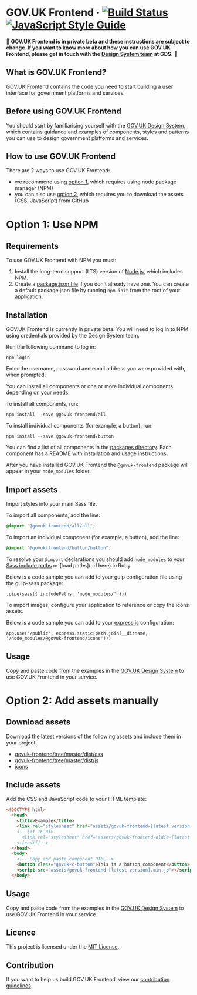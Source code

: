 GOV.UK Frontend ·
[![Build Status](https://travis-ci.org/alphagov/govuk-frontend.svg?branch=master)](https://travis-ci.org/alphagov/govuk-frontend)
[![JavaScript Style Guide](https://img.shields.io/badge/code_style-standard-brightgreen.svg)](https://standardjs.com)
=====================

:rotating_light: **GOV.UK Frontend is in private beta and these instructions are subject to change. If you want to know more about how you can use GOV.UK Frontend, please get in touch with the [Design System team](mailto:govuk-design-system-support@digital.cabinet-office.gov.uk) at GDS.** :rotating_light:

## What is GOV.UK Frontend?

GOV.UK Frontend contains the code you need to start building a user interface for government platforms and services. 

## Before using GOV.UK Frontend

You should start by familiarising yourself with the [GOV.UK Design System](https://govuk-design-system-production.cloudapps.digital/), which contains guidance and examples of components, styles and patterns you can use to design  government platforms and services. 

## How to use GOV.UK Frontend 

There are 2 ways to use GOV.UK Frontend:
* we recommend using <a href="#option1">option 1</a>, which requires using node package manager (NPM) 
* you can also use <a href="#option2">option 2</a>, which requires you to download the assets (CSS, JavaScript) from GitHub

<a id="option1"></a>

# Option 1: Use NPM

## Requirements
To use GOV.UK Frontend with NPM you must:

1. Install the long-term support (LTS) version of [Node.js](https://nodejs.org/en/), which includes NPM.
2. Create a [package.json file](https://docs.npmjs.com/files/package.json) if you don’t already have one. You can create a default package.json file by running `npm init` from the root of your application.

## Installation
GOV.UK Frontend is currently in private beta. You will need to log in to NPM using credentials provided by the Design System team.

Run the following command to log in:
```
npm login
```

Enter the username, password and email address you were provided with, when prompted. 

You can install all components or one or more individual components depending on your needs.

To install all components, run:
```
npm install --save @govuk-frontend/all
```


To install individual components (for example, a button), run:
```
npm install --save @govuk-frontend/button
```
You can find a list of all components in the [packages directory](https://github.com/alphagov/govuk-frontend/tree/master/packages). Each component has a README with installation and usage instructions.

After you have installed GOV.UK Frontend the `@govuk-frontend` package will appear in your `node_modules` folder.

## Import assets

Import styles into your main Sass file.

To import all components, add the line:
```CSS
@import "@govuk-frontend/all/all";
```

To import an individual component (for example, a button), add the line:
```CSS
@import "@govuk-frontend/button/button";
```


To resolve your `@import` declarations you should add `node_modules` to your [Sass include paths](https://github.com/sass/node-sass#includepaths) or [load paths](url here) in Ruby.

Below is a code sample you can add to your gulp configuration file using the gulp-sass package:
```JS
.pipe(sass({ includePaths: 'node_modules/' }))
```

To import images, configure your application to reference or copy the icons assets.

Below is a code sample you can add to your [express.js](https://expressjs.com/) configuration:
```JS
app.use('/public', express.static(path.join(__dirname, '/node_modules/@govuk-frontend/icons')))
```

## Usage

Copy and paste code from the examples in the [GOV.UK Design System](https://govuk-design-system-production.cloudapps.digital/) to use GOV.UK Frontend in your service.

<a id="option2"></a> 

# Option 2: Add assets manually

## Download assets

Download the latest versions of the following assets and include them in your project:

- [govuk-frontend/tree/master/dist/css](https://github.com/alphagov/govuk-frontend/tree/master/dist/css)
- [govuk-frontend/tree/master/dist/js](https://github.com/alphagov/govuk-frontend/tree/master/dist/js)
- [icons](https://github.com/alphagov/govuk-frontend/tree/master/dist/icons)

## Include assets

Add the CSS and JavaScript code to your HTML template:

```html
<!DOCTYPE html>
  <head>
    <title>Example</title>
    <link rel="stylesheet" href="assets/govuk-frontend-[latest version].min.css">
    <!--[if IE 8]>
      <link rel="stylesheet" href="assets/govuk-frontend-oldie-[latest version].min.css">
    <![endif]-->
  </head>
  <body>
    <!-- Copy and paste component HTML-->
    <button class="govuk-c-button">This is a button component</button>
    <script src="assets/govuk-frontend-[latest version].min.js"></script>
  </body>
```

## Usage 

Copy and paste code from the examples in the [GOV.UK Design System](https://govuk-design-system-production.cloudapps.digital/) to use GOV.UK Frontend in your service.


## Licence

This project is licensed under the [MIT License](https://github.com/TechPunk316/govuk-frontend/blob/master/LICENSE.txt).

## Contribution

If you want to help us build GOV.UK Frontend, view our [contribution guidelines](CONTRIBUTING.md).

